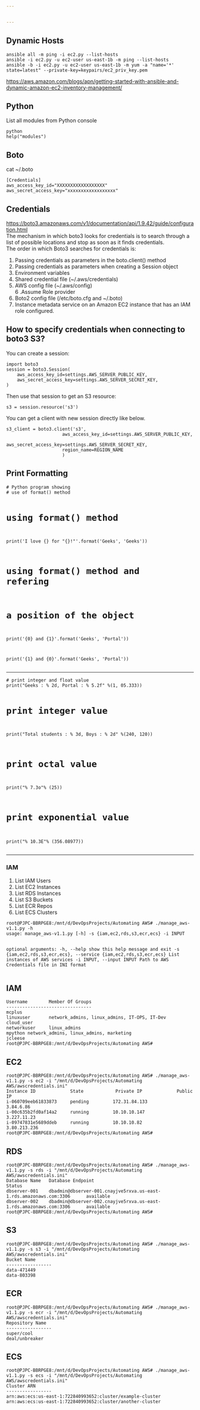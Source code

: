 ```yaml
---


---
```


<h2 id="dynamic-hosts">Dynamic Hosts</h2>
<pre><code>ansible all -m ping -i ec2.py --list-hosts
ansible -i ec2.py -u ec2-user us-east-1b -m ping --list-hosts
ansible -b -i ec2.py -u ec2-user us-east-1b -m yum -a "name='*' state=latest" --private-key=keypairs/ec2_priv_key.pem
</code></pre>
<p><a href="https://aws.amazon.com/blogs/apn/getting-started-with-ansible-and-dynamic-amazon-ec2-inventory-management/">https://aws.amazon.com/blogs/apn/getting-started-with-ansible-and-dynamic-amazon-ec2-inventory-management/</a></p>
<h2 id="python">Python</h2>
<p>List all modules from Python console</p>
<pre><code>python
help("modules")
</code></pre>
<h2 id="boto">Boto</h2>
<p>cat ~/.boto</p>
<pre><code>[Credentials]
aws_access_key_id="XXXXXXXXXXXXXXXXXX"
aws_secret_access_key="xxxxxxxxxxxxxxxxxx"
</code></pre>
<h2 id="credentials">Credentials</h2>
<p><a href="https://boto3.amazonaws.com/v1/documentation/api/1.9.42/guide/configuration.html">https://boto3.amazonaws.com/v1/documentation/api/1.9.42/guide/configuration.html</a><br>
The mechanism in which boto3 looks for credentials is to search through a list of possible locations and stop as soon as it finds credentials.<br>
The order in which Boto3 searches for credentials is:</p>
<ol>
<li>Passing credentials as parameters in the boto.client() method</li>
<li>Passing credentials as parameters when creating a Session object</li>
<li>Environment variables</li>
<li>Shared credential file (~/.aws/credentials)</li>
<li>AWS config file (~/.aws/config)<br>
6 .Assume Role provider</li>
<li>Boto2 config file (/etc/boto.cfg and ~/.boto)</li>
<li>Instance metadata service on an Amazon EC2 instance that has an IAM role configured.</li>
</ol>
<h2 id="how-to-specify-credentials-when-connecting-to-boto3-s3">How to specify credentials when connecting to boto3 S3?</h2>
<p>You can create a session:</p>
<pre><code>import boto3
session = boto3.Session(
    aws_access_key_id=settings.AWS_SERVER_PUBLIC_KEY,
    aws_secret_access_key=settings.AWS_SERVER_SECRET_KEY,
)
</code></pre>
<p>Then use that session to get an S3 resource:</p>
<p><code>s3 = session.resource('s3')</code></p>
<p>You can get a client with new session directly like below.</p>
<pre><code>s3_client = boto3.client('s3',
                     aws_access_key_id=settings.AWS_SERVER_PUBLIC_KEY,
                     aws_secret_access_key=settings.AWS_SERVER_SECRET_KEY,
                     region_name=REGION_NAME
                     )
</code></pre>
<h2 id="print-formatting">Print Formatting</h2>
<pre><code># Python program showing  
# use of format() method

# using format() method
print('I love {} for "{}!"'.format('Geeks', 'Geeks'))

# using format() method and refering  
# a position of the object
print('{0} and {1}'.format('Geeks', 'Portal'))

print('{1} and {0}'.format('Geeks', 'Portal'))
</code></pre>
<hr>
<pre><code># print integer and float value
print("Geeks : % 2d, Portal : % 5.2f" %(1, 05.333))  

# print integer value
print("Total students : % 3d, Boys : % 2d" %(240, 120))

# print octal value
print("% 7.3o"% (25))

# print exponential value
print("% 10.3E"% (356.08977))
</code></pre>
<hr>
<h3 id="iam">IAM</h3>
<ol>
<li>List IAM Users</li>
<li>List EC2 Instances</li>
<li>List RDS Instances</li>
<li>List S3 Buckets</li>
<li>List ECR Repos</li>
<li>List ECS Clusters</li>
</ol>
<pre><code>root@PJPC-BBRPGE8:/mnt/d/DevOpsProjects/Automating AWS# ./manage_aws-v1.1.py -h
usage: manage_aws-v1.1.py [-h] -s {iam,ec2,rds,s3,ecr,ecs} -i INPUT

optional arguments:
  -h, --help            show this help message and exit
  -s {iam,ec2,rds,s3,ecr,ecs}, --service {iam,ec2,rds,s3,ecr,ecs}
                        List instances of AWS services
  -i INPUT, --input INPUT
                        Path to AWS Credentials file in INI format
</code></pre>
<h2 id="iam-1">IAM</h2>
<pre class=" language-root"><code class="prism @PJPC-BBRPGE8:/mnt/d/DevOpsProjects/Automating language-root">Username        Member Of Groups
--------------------------------
mcplus
linuxuser       network_admins, linux_admins, IT-OPS, IT-Dev
cloud_user
networkuser     linux_admins
mpython network_admins, linux_admins, marketing
jcleese
root@PJPC-BBRPGE8:/mnt/d/DevOpsProjects/Automating AWS#
</code></pre>
<h2 id="ec2">EC2</h2>
<pre><code>root@PJPC-BBRPGE8:/mnt/d/DevOpsProjects/Automating AWS# ./manage_aws-v1.1.py -s ec2 -i "/mnt/d/DevOpsProjects/Automating AWS/awscredentials.ini"
Instance ID             State            Private IP             Public IP
i-060709eeb61833873     pending         172.31.84.133           3.84.6.86
i-00c635b2fd0af14a2     running         10.10.10.147            3.227.11.23
i-09747831e5689ddeb     running         10.10.10.82             3.80.213.236
root@PJPC-BBRPGE8:/mnt/d/DevOpsProjects/Automating AWS#
</code></pre>
<h2 id="rds">RDS</h2>
<pre><code>root@PJPC-BBRPGE8:/mnt/d/DevOpsProjects/Automating AWS# ./manage_aws-v1.1.py -s rds -i "/mnt/d/DevOpsProjects/Automating AWS/awscredentials.ini"
Database Name   Database Endpoint                                                       Status
dbserver-001    dbadmin@dbserver-001.cnayjve5rxva.us-east-1.rds.amazonaws.com:3306      available
dbserver-002    dbadmin@dbserver-002.cnayjve5rxva.us-east-1.rds.amazonaws.com:3306      available
root@PJPC-BBRPGE8:/mnt/d/DevOpsProjects/Automating AWS#
</code></pre>
<h2 id="s3">S3</h2>
<pre><code>root@PJPC-BBRPGE8:/mnt/d/DevOpsProjects/Automating AWS# ./manage_aws-v1.1.py -s s3 -i "/mnt/d/DevOpsProjects/Automating AWS/awscredentials.ini"
Bucket Name
-----------------
data-471449
data-803398
</code></pre>
<h2 id="ecr">ECR</h2>
<pre><code>root@PJPC-BBRPGE8:/mnt/d/DevOpsProjects/Automating AWS# ./manage_aws-v1.1.py -s ecr -i "/mnt/d/DevOpsProjects/Automating AWS/awscredentials.ini"
Repository Name
-----------------
super/cool
deal/unbreaker
</code></pre>
<h2 id="ecs">ECS</h2>
<pre><code>root@PJPC-BBRPGE8:/mnt/d/DevOpsProjects/Automating AWS# ./manage_aws-v1.1.py -s ecs -i "/mnt/d/DevOpsProjects/Automating AWS/awscredentials.ini"
Cluster ARN
-----------------
arn:aws:ecs:us-east-1:722840993652:cluster/example-cluster
arn:aws:ecs:us-east-1:722840993652:cluster/another-cluster
</code></pre>

<!--stackedit_data:
eyJoaXN0b3J5IjpbLTUwODI1ODQzOV19
-->